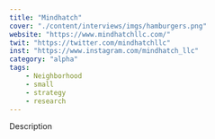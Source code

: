 ```yaml
---
title: "Mindhatch"
cover: "./content/interviews/imgs/hamburgers.png"
website: "https://www.mindhatchllc.com/"
twit: "https://twitter.com/mindhatchllc"
inst: "https://www.instagram.com/mindhatch_llc"
category: "alpha"
tags:
    - Neighborhood
    - small
    - strategy
    - research
---
```


Description
